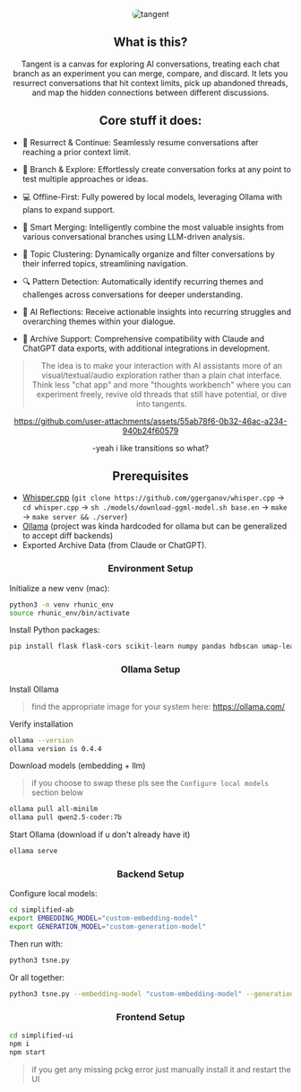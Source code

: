 <div align="center">
  <img src="https://github.com/user-attachments/assets/cd8a656e-f643-439c-a64a-694d521c43fe" alt="tangent" style="border-radius: 10px">
</div>

<div align="center">
  
## What is this?
Tangent is a canvas for exploring AI conversations, treating each chat branch as an experiment you can merge, compare, and discard. It lets you resurrect conversations that hit context limits, pick up abandoned threads, and map the hidden connections between different discussions.

## Core stuff it does:

</div>

- 🌟 Resurrect & Continue: Seamlessly resume conversations after reaching a prior context limit.

- 🌿 Branch & Explore: Effortlessly create conversation forks at any point to test multiple approaches or ideas.

- 💻 Offline-First: Fully powered by local models, leveraging Ollama with plans to expand support.

- 🔗 Smart Merging: Intelligently combine the most valuable insights from various conversational branches using LLM-driven analysis.

- 📂 Topic Clustering: Dynamically organize and filter conversations by their inferred topics, streamlining navigation.

- 🔍 Pattern Detection: Automatically identify recurring themes and challenges across conversations for deeper understanding.

- 🧠 AI Reflections: Receive actionable insights into recurring struggles and overarching themes within your dialogue.

- 📜 Archive Support: Comprehensive compatibility with Claude and ChatGPT data exports, with additional integrations in development.

<div align="center">

> The idea is to make your interaction with AI assistants more of an visual/textual/audio exploration rather than a plain chat interface. Think less "chat app" and more "thoughts workbench" where you can experiment freely, revive old threads that still have potential, or dive into tangents.


https://github.com/user-attachments/assets/55ab78f6-0b32-46ac-a234-940b24f60579



-yeah i like transitions so what?
## Prerequisites

</div>


* [Whisper.cpp](https://github.com/ggerganov/whisper.cpp) (`git clone https://github.com/ggerganov/whisper.cpp` -> `cd whisper.cpp` -> `sh ./models/download-ggml-model.sh base.en` -> `make` -> `make server && ./server`)
* [Ollama](https://ollama.com/) (project was kinda hardcoded for ollama but can be generalized to accept diff backends)
* Exported Archive Data (from Claude or ChatGPT).

<div align="center">



</div>

<div align="center">
  
### Environment Setup

</div>

Initialize a new venv (mac):
```bash
python3 -m venv rhunic_env
source rhunic_env/bin/activate
```

Install Python packages:
```bash
pip install flask flask-cors scikit-learn numpy pandas hdbscan umap-learn requests
```

<div align="center">
  
### Ollama Setup

</div>

Install Ollama
> find the appropriate image for your system here: https://ollama.com/

Verify installation
```bash
ollama --version                                                                                                                      
ollama version is 0.4.4
```

Download models (embedding + llm)
> if you choose to swap these pls see the `Configure local models` section below
```bash
ollama pull all-minilm
ollama pull qwen2.5-coder:7b
```

Start Ollama (download if u don't already have it)
```bash
ollama serve
```

<div align="center">
  
### Backend Setup

</div>

Configure local models:
```bash
cd simplified-ab
export EMBEDDING_MODEL="custom-embedding-model"
export GENERATION_MODEL="custom-generation-model"
```

Then run with:
```bash
python3 tsne.py
```

Or all together:
```bash
python3 tsne.py --embedding-model "custom-embedding-model" --generation-model "custom-generation-model"
```

<div align="center">
  
  ### Frontend Setup
  
</div>

```bash
cd simplified-ui
npm i
npm start
```

> if you get any missing pckg error just manually install it and restart the UI
